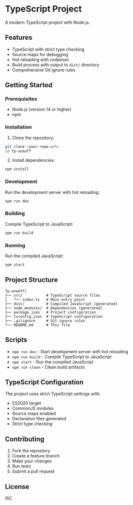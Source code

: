 # TypeScript Project

A modern TypeScript project with Node.js.

## Features

- TypeScript with strict type checking
- Source maps for debugging
- Hot reloading with nodemon
- Build process with output to `dist/` directory
- Comprehensive Git ignore rules

## Getting Started

### Prerequisites

- Node.js (version 14 or higher)
- npm

### Installation

1. Clone the repository:
```bash
git clone <your-repo-url>
cd fp-oneoff
```

2. Install dependencies:
```bash
npm install
```

### Development

Run the development server with hot reloading:
```bash
npm run dev
```

### Building

Compile TypeScript to JavaScript:
```bash
npm run build
```

### Running

Run the compiled JavaScript:
```bash
npm start
```

## Project Structure

```
fp-oneoff/
├── src/           # TypeScript source files
│   └── index.ts   # Main entry point
├── dist/          # Compiled JavaScript (generated)
├── node_modules/  # Dependencies (generated)
├── package.json   # Project configuration
├── tsconfig.json  # TypeScript configuration
├── .gitignore     # Git ignore rules
└── README.md      # This file
```

## Scripts

- `npm run dev` - Start development server with hot reloading
- `npm run build` - Compile TypeScript to JavaScript
- `npm start` - Run the compiled JavaScript
- `npm run clean` - Clean build artifacts

## TypeScript Configuration

The project uses strict TypeScript settings with:
- ES2020 target
- CommonJS modules
- Source maps enabled
- Declaration files generated
- Strict type checking

## Contributing

1. Fork the repository
2. Create a feature branch
3. Make your changes
4. Run tests
5. Submit a pull request

## License

ISC
